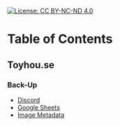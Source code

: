 [![License: CC BY-NC-ND 4.0](https://img.shields.io/badge/license-BY--NC--ND%204.0-d0dff0?logo=creative-commons&logoColor=d0dff0)](https://creativecommons.org/licenses/by-nc-nd/4.0/)
# Table of Contents
## Toyhou.se
### Back-Up
- [Discord](toyhou.se/back-up/discord.md)
- [Google Sheets](toyhou.se/back-up/google-sheets.md)
- [Image Metadata]()
